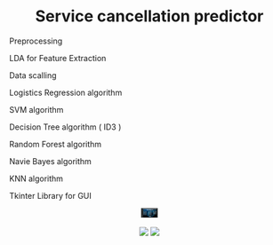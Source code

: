 <h1 align="center"> Service cancellation predictor  </h1>

Preprocessing
   
LDA for Feature Extraction 
   
Data scalling
   
Logistics Regression algorithm 
   
SVM algorithm
   
Decision Tree algorithm ( ID3 ) 
   
Random Forest algorithm 
   
Navie Bayes algorithm 
   
KNN algorithm
   
Tkinter Library for GUI 
 


<div align="center"><img src="https://github.com/NadaAlsaid/Service-cancellation-predictor-project/blob/main/Screenshot%20(592).png" width="30px" ></div>


<p align="center">
<img src="https://github-readme-stats.vercel.app/api?username=NadaAlsaid&show_icons=true&theme=dracula">
  <img src="https://github-readme-stats.vercel.app/api/top-langs/?username=NadaAlsaid&count_private=true&theme=dracula">
 </p>
